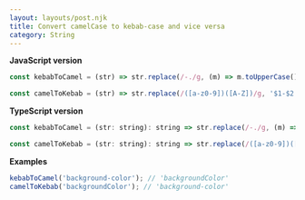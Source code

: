 ```yaml
---
layout: layouts/post.njk
title: Convert camelCase to kebab-case and vice versa
category: String
---
```


**JavaScript version**

```js
const kebabToCamel = (str) => str.replace(/-./g, (m) => m.toUpperCase()[1]);

const camelToKebab = (str) => str.replace(/([a-z0-9])([A-Z])/g, '$1-$2').toLowerCase();
```

**TypeScript version**

```js
const kebabToCamel = (str: string): string => str.replace(/-./g, (m) => m.toUpperCase()[1]);

const camelToKebab = (str: string): string => str.replace(/([a-z0-9])([A-Z])/g, '$1-$2').toLowerCase();
```

**Examples**

```js
kebabToCamel('background-color'); // 'backgroundColor'
camelToKebab('backgroundColor'); // 'background-color'
```
